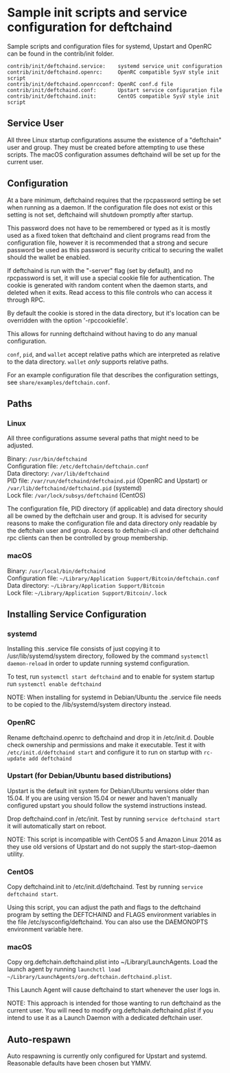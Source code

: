 Sample init scripts and service configuration for deftchaind
==========================================================

Sample scripts and configuration files for systemd, Upstart and OpenRC
can be found in the contrib/init folder.

    contrib/init/deftchaind.service:    systemd service unit configuration
    contrib/init/deftchaind.openrc:     OpenRC compatible SysV style init script
    contrib/init/deftchaind.openrcconf: OpenRC conf.d file
    contrib/init/deftchaind.conf:       Upstart service configuration file
    contrib/init/deftchaind.init:       CentOS compatible SysV style init script

Service User
---------------------------------

All three Linux startup configurations assume the existence of a "deftchain" user
and group.  They must be created before attempting to use these scripts.
The macOS configuration assumes deftchaind will be set up for the current user.

Configuration
---------------------------------

At a bare minimum, deftchaind requires that the rpcpassword setting be set
when running as a daemon.  If the configuration file does not exist or this
setting is not set, deftchaind will shutdown promptly after startup.

This password does not have to be remembered or typed as it is mostly used
as a fixed token that deftchaind and client programs read from the configuration
file, however it is recommended that a strong and secure password be used
as this password is security critical to securing the wallet should the
wallet be enabled.

If deftchaind is run with the "-server" flag (set by default), and no rpcpassword is set,
it will use a special cookie file for authentication. The cookie is generated with random
content when the daemon starts, and deleted when it exits. Read access to this file
controls who can access it through RPC.

By default the cookie is stored in the data directory, but it's location can be overridden
with the option '-rpccookiefile'.

This allows for running deftchaind without having to do any manual configuration.

`conf`, `pid`, and `wallet` accept relative paths which are interpreted as
relative to the data directory. `wallet` *only* supports relative paths.

For an example configuration file that describes the configuration settings,
see `share/examples/deftchain.conf`.

Paths
---------------------------------

### Linux

All three configurations assume several paths that might need to be adjusted.

Binary:              `/usr/bin/deftchaind`  
Configuration file:  `/etc/deftchain/deftchain.conf`  
Data directory:      `/var/lib/deftchaind`  
PID file:            `/var/run/deftchaind/deftchaind.pid` (OpenRC and Upstart) or `/var/lib/deftchaind/deftchaind.pid` (systemd)  
Lock file:           `/var/lock/subsys/deftchaind` (CentOS)  

The configuration file, PID directory (if applicable) and data directory
should all be owned by the deftchain user and group.  It is advised for security
reasons to make the configuration file and data directory only readable by the
deftchain user and group.  Access to deftchain-cli and other deftchaind rpc clients
can then be controlled by group membership.

### macOS

Binary:              `/usr/local/bin/deftchaind`  
Configuration file:  `~/Library/Application Support/Bitcoin/deftchain.conf`  
Data directory:      `~/Library/Application Support/Bitcoin`  
Lock file:           `~/Library/Application Support/Bitcoin/.lock`  

Installing Service Configuration
-----------------------------------

### systemd

Installing this .service file consists of just copying it to
/usr/lib/systemd/system directory, followed by the command
`systemctl daemon-reload` in order to update running systemd configuration.

To test, run `systemctl start deftchaind` and to enable for system startup run
`systemctl enable deftchaind`

NOTE: When installing for systemd in Debian/Ubuntu the .service file needs to be copied to the /lib/systemd/system directory instead.

### OpenRC

Rename deftchaind.openrc to deftchaind and drop it in /etc/init.d.  Double
check ownership and permissions and make it executable.  Test it with
`/etc/init.d/deftchaind start` and configure it to run on startup with
`rc-update add deftchaind`

### Upstart (for Debian/Ubuntu based distributions)

Upstart is the default init system for Debian/Ubuntu versions older than 15.04. If you are using version 15.04 or newer and haven't manually configured upstart you should follow the systemd instructions instead.

Drop deftchaind.conf in /etc/init.  Test by running `service deftchaind start`
it will automatically start on reboot.

NOTE: This script is incompatible with CentOS 5 and Amazon Linux 2014 as they
use old versions of Upstart and do not supply the start-stop-daemon utility.

### CentOS

Copy deftchaind.init to /etc/init.d/deftchaind. Test by running `service deftchaind start`.

Using this script, you can adjust the path and flags to the deftchaind program by
setting the DEFTCHAIND and FLAGS environment variables in the file
/etc/sysconfig/deftchaind. You can also use the DAEMONOPTS environment variable here.

### macOS

Copy org.deftchain.deftchaind.plist into ~/Library/LaunchAgents. Load the launch agent by
running `launchctl load ~/Library/LaunchAgents/org.deftchain.deftchaind.plist`.

This Launch Agent will cause deftchaind to start whenever the user logs in.

NOTE: This approach is intended for those wanting to run deftchaind as the current user.
You will need to modify org.deftchain.deftchaind.plist if you intend to use it as a
Launch Daemon with a dedicated deftchain user.

Auto-respawn
-----------------------------------

Auto respawning is currently only configured for Upstart and systemd.
Reasonable defaults have been chosen but YMMV.
